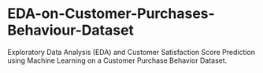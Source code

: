 # EDA-on-Customer-Purchases-Behaviour-Dataset
Exploratory Data Analysis (EDA) and Customer Satisfaction Score Prediction using Machine Learning on a Customer Purchase Behavior Dataset.
